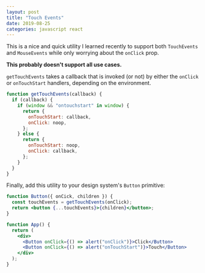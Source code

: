 ```yaml
---
layout: post
title: "Touch Events"
date: 2019-08-25
categories: javascript react
---
```


This is a nice and quick utility I learned recently to support both `TouchEvents` and `MouseEvents` while only worrying about the `onClick` prop.

**This probably doesn't support all use cases.**

`getTouchEvents` takes a callback that is invoked (or not) by either the `onClick` or `onTouchStart` handlers, depending on the environment.

```js
function getTouchEvents(callback) {
  if (callback) {
    if (window && "ontouchstart" in window) {
      return {
        onTouchStart: callback,
        onClick: noop,
      };
    } else {  
      return {
        onTouchStart: noop,
        onClick: callback,
      };
    }
  }
}
```

Finally, add this utility to your design system's `Button` primitive:

```jsx
function Button({ onCick, children }) {
  const touchEvents = getTouchEvents(onClick);
  return <button {...touchEvents}>{children}</button>;
}

function App() {
  return (
    <div>
      <Button onClick={() => alert("onClick")}>Click</Button>
      <Button onClick={() => alert("onTouchStart")}>Touch</Button>
    </div>
  );
}
```
